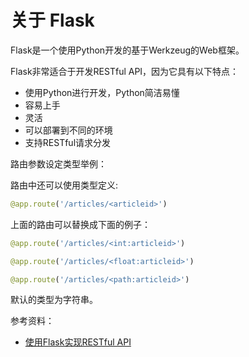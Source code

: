 关于 Flask
===

Flask是一个使用Python开发的基于Werkzeug的Web框架。

Flask非常适合于开发RESTful API，因为它具有以下特点：

* 使用Python进行开发，Python简洁易懂
* 容易上手
* 灵活
* 可以部署到不同的环境
* 支持RESTful请求分发

路由参数设定类型举例：

路由中还可以使用类型定义:

```Python
@app.route('/articles/<articleid>')
```

上面的路由可以替换成下面的例子：

```Python
@app.route('/articles/<int:articleid>')

@app.route('/articles/<float:articleid>')

@app.route('/articles/<path:articleid>')
```

默认的类型为字符串。

参考资料：

* [使用Flask实现RESTful API](http://www.jianshu.com/p/f3624eebff80)